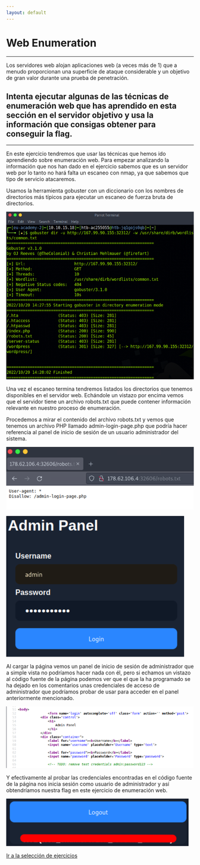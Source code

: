 ```yaml
---
layout: default
---
```


# Web Enumeration
---
Los servidores web alojan aplicaciones web (a veces más de 1) que a menudo proporcionan una superficie de ataque considerable y un objetivo de gran valor durante una prueba de penetración.

## Intenta ejecutar algunas de las técnicas de enumeración web que has aprendido en esta sección en el servidor objetivo y usa la información que consigas obtener para conseguir la flag.
---
En este ejercicio tendremos que usar las técnicas que hemos ido aprendiendo sobre enumeración web. Para empezar analizando la información que nos han dado en el ejercicio sabemos que es un servidor web por lo tanto no hará falta un escaneo con nmap, ya que sabemos que tipo de servicio atacaremos.

Usamos la herramienta gobuster con un diccionario con los nombres de directorios más típicos para ejecutar un escaneo de fuerza bruta de directorios.

![comando gobuster!](/assets/images/WebEnnumeration/01.png "Comando usado en gobuster para hacer fuerza bruta y sacar la estructura de directorios que tiene el servicio web usando un diccionario.")

Una vez el escaneo termina tendremos listados los directorios que tenemos disponibles en el servidor web. Echándole un vistazo por encima vemos que el servidor tiene un archivo robots.txt que puede contener información relevante en nuestro proceso de enumeración.

Procedemos a mirar el contenido del archivo robots.txt y vemos que tenemos un archivo PHP llamado admin-login-page.php que podría hacer referencia al panel de inicio de sesión de un usuario administrador del sistema.

![contenido del archivo robots.txt!](/assets/images/WebEnnumeration/02.png "Visualización del contenido del archivo robots.txt")

![panel de administrador!](/assets/images/WebEnnumeration/04.png "Panel de administrador")

Al cargar la página vemos un panel de inicio de sesión de administrador que a simple vista no podríamos hacer nada con él, pero si echamos un vistazo al código fuente de la página podemos ver que el que la ha programado se ha dejado en los comentarios unas credenciales de acceso de administrador que podríamos probar de usar para acceder en el panel anteriormente mencionado.

![código fuente de la página admin-login-page.php!](/assets/images/WebEnnumeration/03.png "Visualización del código fuente de panel de acceso que hemos encontrado en el archivo robots.txt")

Y efectivamente al probar las credenciales encontradas en el código fuente de la página nos inicia sesión como usuario de administrador y así obtendríamos nuestra flag en este ejercicio de enumeración web.

![flag del ejercicio!](/assets/images/WebEnnumeration/05.png "Flag del ejercicio")

[Ir a la selección de ejercicios](../GettingStarted.md)
